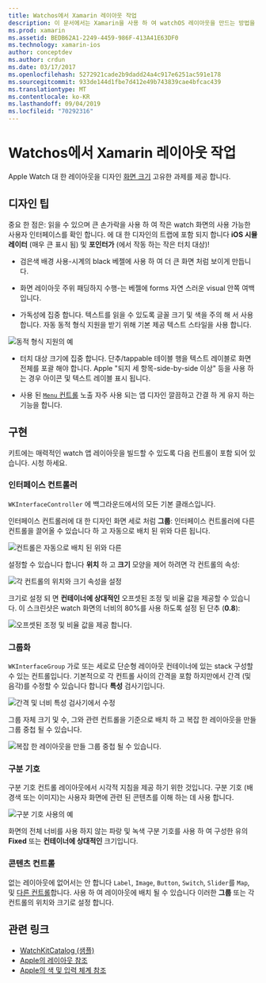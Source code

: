 ```yaml
---
title: Watchos에서 Xamarin 레이아웃 작업
description: 이 문서에서는 Xamarin을 사용 하 여 watchOS 레이아웃을 만드는 방법을 설명 합니다. 인터페이스 컨트롤러, 그룹, 구분 기호 및 콘텐츠 컨트롤에 설명 합니다.
ms.prod: xamarin
ms.assetid: BEDB62A1-2249-4459-986F-413A41E63DF0
ms.technology: xamarin-ios
author: conceptdev
ms.author: crdun
ms.date: 03/17/2017
ms.openlocfilehash: 5272921cade2b9dadd24a4c917e6251ac591e178
ms.sourcegitcommit: 933de144d1fbe7d412e49b743839cae4bfcac439
ms.translationtype: MT
ms.contentlocale: ko-KR
ms.lasthandoff: 09/04/2019
ms.locfileid: "70292316"
---
```

# <a name="working-with-watchos-layout-in-xamarin"></a>Watchos에서 Xamarin 레이아웃 작업

Apple Watch 대 한 레이아웃을 디자인 [화면 크기](~/ios/watchos/app-fundamentals/screen-sizes.md) 고유한 과제를 제공 합니다.

## <a name="design-tips"></a>디자인 팁

중요 한 점은: 읽을 수 있으며 큰 손가락을 사용 하 여 작은 watch 화면의 사용 가능한 사용자 인터페이스를 확인 합니다. 에 대 한 디자인의 트랩에 포함 되지 합니다 **iOS 시뮬레이터** (매우 큰 표시 됨) 및 **포인터가** (에서 작동 하는 작은 터치 대상)!

- 검은색 배경 사용-시계의 black 베젤에 사용 하 여 더 큰 화면 처럼 보이게 만듭니다.

- 화면 레이아웃 주위 패딩하지 수행-는 베젤에 forms 자연 스러운 visual 안쪽 여백입니다.

- 가독성에 집중 합니다. 텍스트를 읽을 수 있도록 글꼴 크기 및 색을 주의 해 서 사용 합니다. 자동 동적 형식 지원을 받기 위해 기본 제공 텍스트 스타일을 사용 합니다.

![](layout-images/type.png "동적 형식 지원의 예")

- 터치 대상 크기에 집중 합니다. 단추/tappable 테이블 행을 텍스트 레이블로 화면 전체를 포괄 해야 합니다. Apple "되지 세 항목-side-by-side 이상" 등을 사용 하는 경우 아이콘 및 텍스트 레이블 표시 됩니다.

- 사용 된 [ `Menu` 컨트롤](~/ios/watchos/user-interface/menu.md) 노출 자주 사용 되는 앱 디자인 깔끔하고 간결 하 게 유지 하는 기능을 합니다.


## <a name="implementation"></a>구현

키트에는 매력적인 watch 앱 레이아웃을 빌드할 수 있도록 다음 컨트롤이 포함 되어 있습니다. 시청 하세요.

### <a name="interface-controller"></a>인터페이스 컨트롤러

`WKInterfaceController` 에 백그라운드에서의 모든 기본 클래스입니다.

인터페이스 컨트롤러에 대 한 디자인 화면 세로 처럼 **그룹**: 인터페이스 컨트롤러에 다른 컨트롤을 끌어올 수 있습니다 하 고 자동으로 배치 된 위와 다른 됩니다.

![](layout-images/controller-scene.png "컨트롤은 자동으로 배치 된 위와 다른")

설정할 수 있습니다 합니다 **위치** 하 고 **크기** 모양을 제어 하려면 각 컨트롤의 속성:

![](layout-images/positionsize-attributes.png "각 컨트롤의 위치와 크기 속성을 설정")

크기로 설정 되 면 **컨테이너에 상대적인** 오프셋된 조정 및 비율 값을 제공할 수 있습니다. 이 스크린샷은 watch 화면의 너비의 80%를 사용 하도록 설정 된 단추 (**0.8**):

![](layout-images/button-attributes.png "오프셋된 조정 및 비율 값을 제공 합니다.")


### <a name="group"></a>그룹화

`WKInterfaceGroup` 가로 또는 세로로 단순형 레이아웃 컨테이너에 있는 stack 구성할 수 있는 컨트롤입니다. 기본적으로 각 컨트롤 사이의 간격을 포함 하지만에서 간격 (및 음각)를 수정할 수 있습니다 합니다 **특성** 검사기입니다.

![](layout-images/group-attributes.png "간격 및 너비 특성 검사기에서 수정")

그룹 자체 크기 및 수, 그와 관련 컨트롤을 기준으로 배치 하 고 복잡 한 레이아웃을 만들 그룹 중첩 될 수 있습니다.

![](layout-images/group-scene.png "복잡 한 레이아웃을 만들 그룹 중첩 될 수 있습니다.")


### <a name="separator"></a>구분 기호

구분 기호 컨트롤 레이아웃에서 시각적 지침을 제공 하기 위한 것입니다. 구분 기호 (배경색 또는 이미지)는 사용자 화면에 관련 된 콘텐츠를 이해 하는 데 사용 합니다.

![](layout-images/separator-scene.png "구분 기호 사용의 예")

화면의 전체 너비를 사용 하지 않는 파랑 및 녹색 구분 기호를 사용 하 여 구성한 유의 **Fixed** 또는 **컨테이너에 상대적인** 크기입니다.

### <a name="content-controls"></a>콘텐츠 컨트롤

없는 레이아웃에 없어서는 안 합니다 `Label`, `Image`, `Button`, `Switch`, `Slider`를 `Map`, 및 [다른 컨트롤](~/ios/watchos/user-interface/index.md)합니다.
사용 하 여 레이아웃에 배치 될 수 있습니다 이러한 **그룹** 또는 각 컨트롤의 위치와 크기로 설정 합니다.



## <a name="related-links"></a>관련 링크

- [WatchKitCatalog (샘플)](https://docs.microsoft.com/samples/xamarin/ios-samples/watchos-watchkitcatalog)
- [Apple의 레이아웃 참조](https://developer.apple.com/library/prerelease/ios/documentation/UserExperience/Conceptual/WatchHumanInterfaceGuidelines/Layout.html)
- [Apple의 색 및 입력 체계 참조](https://developer.apple.com/library/prerelease/ios/documentation/UserExperience/Conceptual/WatchHumanInterfaceGuidelines/ColorandTypography.html)
